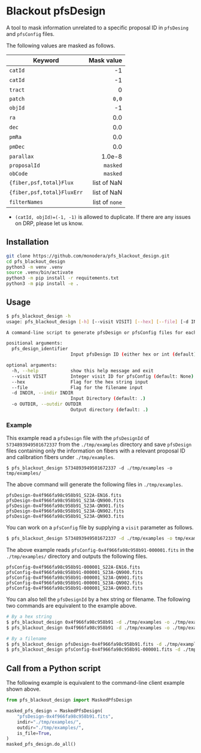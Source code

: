 # Blackout pfsDesign

A tool to mask information unrelated to a specific proposal ID in `pfsDesing` and `pfsConfig` files.

The following values are masked as follows.


| Keyword                    |     Mask value |
|----------------------------|---------------:|
| `catId`                    |             -1 |
| `catId`                    |             -1 |
| `tract`                    |              0 |
| `patch`                    |          `0,0` |
| `objId`                    |             -1 |
| `ra`                       |            0.0 |
| `dec`                      |            0.0 |
| `pmRa`                     |            0.0 |
| `pmDec`                    |            0.0 |
| `parallax`                 |         1.0e-8 |
| `proposalId`               |       `masked` |
| `obCode`                   |       `masked` |
| `{fiber,psf,total}Flux`    |    list of NaN |
| `{fiber,psf,total}FluxErr` |    list of NaN |
| `filterNames`              | list of `none` |

- `(catId, objId)=(-1, -1)` is allowed to duplicate. If there are any issues on DRP, please let us know.

## Installation

```sh
git clone https://github.com/monodera/pfs_blackout_design.git
cd pfs_blackout_design
python3 -m venv .venv
source .venv/bin/activate
python3 -m pip install -r requitements.txt
python3 -m pip install -e .
```

## Usage

```sh
$ pfs_blackout_design -h
usage: pfs_blackout_design [-h] [--visit VISIT] [--hex] [--file] [-d INDIR] [-o OUTDIR] pfs_design_identifier

A command-line script to generate pfsDesign or pfsConfig files for each proposal in the input design or config file

positional arguments:
  pfs_design_identifier
                        Input pfsDesign ID (either hex or int (default)) or pfsDesign/pfsConfig filename

optional arguments:
  -h, --help            show this help message and exit
  --visit VISIT         Integer visit ID for pfsConfig (default: None)
  --hex                 Flag for the hex string input
  --file                Flag for the filename input
  -d INDIR, --indir INDIR
                        Input Directory (default: .)
  -o OUTDIR, --outdir OUTDIR
                        Output directory (default: .)
```

### Example

This example read a `pfsDesign` file with the `pfsDesignId` of `5734893949501672337` from the `./tmp/examples` directory and save `pfsDesign` files containing only the information on fibers with a relevant proposal ID and calibration fibers under `./tmp/examples`.

```shell
$ pfs_blackout_design 5734893949501672337 -d ./tmp/examples -o tmp/examples/
```

The above command will generate the following files in `./tmp/examples`.

```text
pfsDesign-0x4f966fa98c958b91_S22A-EN16.fits
pfsDesign-0x4f966fa98c958b91_S23A-QN900.fits
pfsDesign-0x4f966fa98c958b91_S23A-QN901.fits
pfsDesign-0x4f966fa98c958b91_S23A-QN902.fits
pfsDesign-0x4f966fa98c958b91_S23A-QN903.fits
```

You can work on a `pfsConfig` file by supplying a `visit` parameter as follows.

```sh
$ pfs_blackout_design 5734893949501672337 -d ./tmp/examples -o tmp/examples/ --visit 1
```

The above example reads `pfsConfig-0x4f966fa98c958b91-000001.fits` in the `./tmp/examples/` directory and outputs the following files.

```text
pfsConfig-0x4f966fa98c958b91-000001_S22A-EN16.fits
pfsConfig-0x4f966fa98c958b91-000001_S23A-QN900.fits
pfsConfig-0x4f966fa98c958b91-000001_S23A-QN901.fits
pfsConfig-0x4f966fa98c958b91-000001_S23A-QN902.fits
pfsConfig-0x4f966fa98c958b91-000001_S23A-QN903.fits
```

You can also tell the `pfsDesignId` by a hex string or filename. The following two commands are equivalent to the example above.

```sh
# By a hex string
$ pfs_blackout_design 0x4f966fa98c958b91 -d ./tmp/examples -o ./tmp/examples --hex
$ pfs_blackout_design 0x4f966fa98c958b91 -d ./tmp/examples -o ./tmp/examples --hex --visit 1

# By a filename
$ pfs_blackout_design pfsDesign-0x4f966fa98c958b91.fits -d ./tmp/examples -o ./tmp/examples --file
$ pfs_blackout_design pfsConfig-0x4f966fa98c958b91-000001.fits -d ./tmp/examples -o ./tmp/examples --file
```

## Call from a Python script

The following example is equivalent to the command-line client example shown above.

```python
from pfs_blackout_design import MaskedPfsDesign

masked_pfs_design = MaskedPfsDesign(
    "pfsDesign-0x4f966fa98c958b91.fits",
    indir="./tmp/examples/",
    outdir="./tmp/examples/",
    is_file=True,
)
masked_pfs_design.do_all()
```
